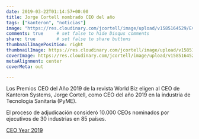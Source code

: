 ```yaml
---
date: 2019-03-22T01:14:57+00:00
title: Jorge Cortell nombrado CEO del año
tags: ["kanteron", "noticias"]
image: "https://res.cloudinary.com/jcortell/image/upload/v1585164529/Events/ceo7_2.png"
comments: true     # set false to hide Disqus comments
share: true        # set false to share buttons
thumbnailImagePosition: right
thumbnailImage: https://res.cloudinary.com/jcortell/image/upload/v1585164529/Events/ceo7_2.png
coverImage: https://res.cloudinary.com/jcortell/image/upload/v1585164529/Events/ceo7_2.png
metaAlignment: center
coverMeta: out

---
```


Los Premios CEO del Año 2019 de la revista World Biz eligen al CEO de Kanteron Systems, Jorge Cortell, como CEO del año 2019 en la industria de Tecnología Sanitaria (PyME).

<!--more-->

El proceso de adjudicación consideró 10.000 CEOs nominados por ejecutivos de 30 industrias en 85 países.

[CEO Year 2019](https://www.ceoyear.com/sme-ceos/jorge-cortell-ceo-of-kanteron-systems-ceo-of-the-year-healthcare-it-sme)

